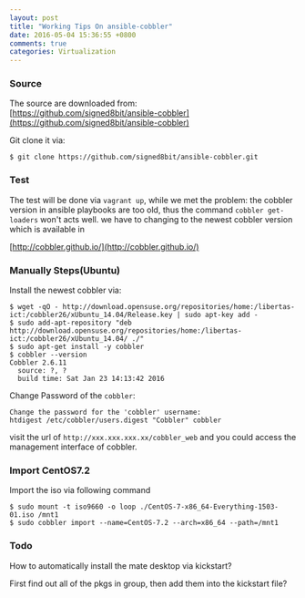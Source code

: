 ```yaml
---
layout: post
title: "Working Tips On ansible-cobbler"
date: 2016-05-04 15:36:55 +0800
comments: true
categories: Virtualization
---
```

### Source
The source are downloaded from:    
[https://github.com/signed8bit/ansible-cobbler](https://github.com/signed8bit/ansible-cobbler)    

Git clone it via:    

```
$ git clone https://github.com/signed8bit/ansible-cobbler.git
```
### Test
The test will be done via `vagrant up`, while we met the problem: the cobbler version
in ansible playbooks are too old, thus the command `cobbler get-loaders` won't acts
well. we have to changing to the newest cobbler version which is available in 

[http://cobbler.github.io/](http://cobbler.github.io/)     

### Manually Steps(Ubuntu)
Install the newest cobbler via:    

```
$ wget -qO - http://download.opensuse.org/repositories/home:/libertas-ict:/cobbler26/xUbuntu_14.04/Release.key | sudo apt-key add -
$ sudo add-apt-repository "deb http://download.opensuse.org/repositories/home:/libertas-ict:/cobbler26/xUbuntu_14.04/ ./"
$ sudo apt-get install -y cobbler 
$ cobbler --version
Cobbler 2.6.11
  source: ?, ?
  build time: Sat Jan 23 14:13:42 2016
```
Change Password of the `cobbler`:    

```
Change the password for the 'cobbler' username:
htdigest /etc/cobbler/users.digest "Cobbler" cobbler
```

visit the url of `http://xxx.xxx.xxx.xx/cobbler_web` and you could access the management interface of cobbler.     


### Import CentOS7.2
Import the iso via following command

```
$ sudo mount -t iso9660 -o loop ./CentOS-7-x86_64-Everything-1503-01.iso /mnt1
$ sudo cobbler import --name=CentOS-7.2 --arch=x86_64 --path=/mnt1
```

### Todo
How to automatically install the mate desktop via kickstart?   

First find out all of the pkgs in group, then add them into the kickstart file?  

